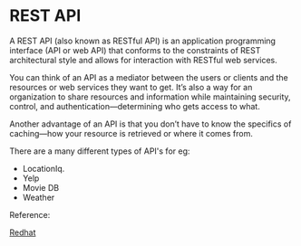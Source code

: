 # REST API

A REST API (also known as RESTful API) is an application programming interface (API or web API) that conforms to the constraints of REST architectural style and allows for interaction with RESTful web services.

You can think of an API as a mediator between the users or clients and the resources or web services they want to get. It’s also a way for an organization to share resources and information while maintaining security, control, and authentication—determining who gets access to what.

Another advantage of an API is that you don’t have to know the specifics of caching—how your resource is retrieved or where it comes from.

There are a many different types of API's for eg:

+ LocationIq.
+ Yelp
+ Movie DB
+ Weather

Reference:

[Redhat](https://www.redhat.com/en/topics/api/what-is-a-rest-api)
